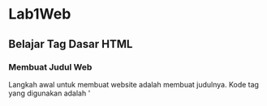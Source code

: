 # Lab1Web
## Belajar Tag Dasar HTML

### Membuat Judul Web
Langkah awal untuk membuat website adalah membuat judulnya. 
Kode tag yang digunakan adalah '<title>'
berikut tampilannya 

![Gambar 1](screenshot/ss2.png)

untuk kodingannya seperti ini 


![Gambar 2](screenshot/ss1.png)

### Membuat Paragraf 

Langkah selanjutnya adalah membuat paragraf. 
kode tag yang digunakan adalah '<p>' untuk codingan nya seperti ini

![Gambar 3](screenshot/ss4.png)

Tampilan di Browser Seperti ini

![Gambar 4](screenshot/ss3.png)

### Mengatur Atribut Paragraf

Berikut kode untuk mengatur atribut paragraf / align

Rata kanan kiri : `<p align="justify">`
Rata kanan : `<p align="right">`
Rata kiri : `<p align="left">`
Rata tengah : `<p align="center">`

Untuk Codingan nya sebagai berikut.

![Gambar 5](screenshot/ss5.png)

dan Tampilan di Browser seperti ini

![Gambar 6](screenshot/ss6.png)
